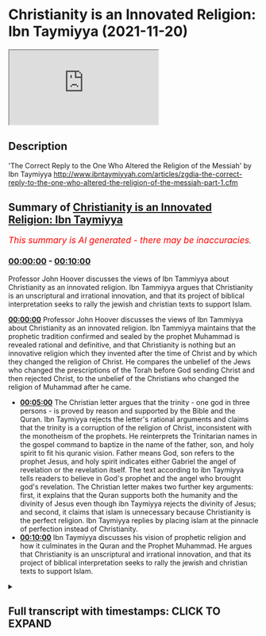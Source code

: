 # Christianity is an Innovated Religion: Ibn Taymiyya (2021-11-20)

<iframe loading='lazy' src='https://www.youtube.com/embed/Fe4vcLOpzds'></iframe>

## Description

'The Correct Reply to the One Who Altered the Religion of the Messiah' by Ibn Taymiyya http://www.ibntaymiyyah.com/articles/zgdia-the-correct-reply-to-the-one-who-altered-the-religion-of-the-messiah-part-1.cfm

## Summary of [Christianity is an Innovated Religion: Ibn Taymiyya](https://www.youtube.com/watch?v=Fe4vcLOpzds)


*<span style="color:red; font-size:125%">This summary is AI generated - there may be inaccuracies</span>. [](/)*

### [00:00:00](https://www.youtube.com/watch?v=Fe4vcLOpzds&t=0) - [00:10:00](https://www.youtube.com/watch?v=Fe4vcLOpzds&t=600)

 Professor John Hoover discusses the views of Ibn Tammiyya about Christianity as an innovated religion. Ibn Tammiyya argues that Christianity is an unscriptural and irrational innovation, and that its project of biblical interpretation seeks to rally the jewish and christian texts to support Islam.

**[00:00:00](https://www.youtube.com/watch?v=Fe4vcLOpzds&t=0)**  Professor John Hoover discusses the views of Ibn Tammiyya about Christianity as an innovated religion. Ibn Tammiyya maintains that the prophetic tradition confirmed and sealed by the prophet Muhammad is revealed rational and definitive, and that Christianity is nothing but an innovative religion which they invented after the time of Christ and by which they changed the religion of Christ. He compares the unbelief of the Jews who changed the prescriptions of the Torah before God sending Christ and then rejected Christ, to the unbelief of the Christians who changed the religion of Muhammad after he came.
* **[00:05:00](https://www.youtube.com/watch?v=Fe4vcLOpzds&t=300)** The Christian letter argues that the trinity - one god in three persons - is proved by reason and supported by the Bible and the Quran. Ibn Taymiyya rejects the letter's rational arguments and claims that the trinity is a corruption of the religion of Christ, inconsistent with the monotheism of the prophets. He reinterprets the Trinitarian names in the gospel command to baptize in the name of the father, son, and holy spirit to fit his quranic vision. Father means God, son refers to the prophet Jesus, and holy spirit indicates either Gabriel the angel of revelation or the revelation itself. The text according to ibn Taymiyya tells readers to believe in God's prophet and the angel who brought god's revelation. The Christian letter makes two further key arguments: first, it explains that the Quran supports both the humanity and the divinity of Jesus even though ibn Taymiyya rejects the divinity of Jesus; and second, it claims that islam is unnecessary because Christianity is the perfect religion. Ibn Taymiyya replies by placing islam at the pinnacle of perfection instead of Christianity.
* **[00:10:00](https://www.youtube.com/watch?v=Fe4vcLOpzds&t=600)**  Ibn Taymiyya discusses his vision of prophetic religion and how it culminates in the Quran and the Prophet Muhammad. He argues that Christianity is an unscriptural and irrational innovation, and that its project of biblical interpretation seeks to rally the jewish and christian texts to support Islam.

<details><summary><h2>Full transcript with timestamps: CLICK TO EXPAND</h2></summary>

[0:00:00](https://youtu.be/Fe4vcLOpzds?t=0) ibn tamir was one of the most prominent  
[0:00:03](https://youtu.be/Fe4vcLOpzds?t=3) and controversial scholars of medieval  
[0:00:06](https://youtu.be/Fe4vcLOpzds?t=6) islam  
[0:00:08](https://youtu.be/Fe4vcLOpzds?t=8) and judging by some of the comments in  
[0:00:10](https://youtu.be/Fe4vcLOpzds?t=10) the couple of previous videos i've made  
[0:00:12](https://youtu.be/Fe4vcLOpzds?t=12) about iben tamir he remains an extremely  
[0:00:15](https://youtu.be/Fe4vcLOpzds?t=15) controversial figure today  
[0:00:18](https://youtu.be/Fe4vcLOpzds?t=18) this is the last video i intend to make  
[0:00:20](https://youtu.be/Fe4vcLOpzds?t=20) about ibn tamir and in this video i want  
[0:00:24](https://youtu.be/Fe4vcLOpzds?t=24) to focus on his views about christianity  
[0:00:27](https://youtu.be/Fe4vcLOpzds?t=27) as an innovated religion  
[0:00:30](https://youtu.be/Fe4vcLOpzds?t=30) and as usual i'll be drawing on some  
[0:00:32](https://youtu.be/Fe4vcLOpzds?t=32) remarks from this book iben tamiya by  
[0:00:34](https://youtu.be/Fe4vcLOpzds?t=34) professor john hoover who is one of the  
[0:00:37](https://youtu.be/Fe4vcLOpzds?t=37) world's leading experts on the life and  
[0:00:39](https://youtu.be/Fe4vcLOpzds?t=39) thought of iben tamiya  
[0:00:42](https://youtu.be/Fe4vcLOpzds?t=42) and on page 135 he writes in a section  
[0:00:46](https://youtu.be/Fe4vcLOpzds?t=46) entitled christianity and object lesson  
[0:00:49](https://youtu.be/Fe4vcLOpzds?t=49) in innovated religion  
[0:00:52](https://youtu.be/Fe4vcLOpzds?t=52) it begins however it was first  
[0:00:55](https://youtu.be/Fe4vcLOpzds?t=55) established ibn tamir maintains that the  
[0:00:58](https://youtu.be/Fe4vcLOpzds?t=58) prophetic tradition confirmed and sealed  
[0:01:01](https://youtu.be/Fe4vcLOpzds?t=61) by the prophet muhammad  
[0:01:03](https://youtu.be/Fe4vcLOpzds?t=63) is revealed rational and definitive  
[0:01:07](https://youtu.be/Fe4vcLOpzds?t=67) in the year 1316 he received a direct  
[0:01:11](https://youtu.be/Fe4vcLOpzds?t=71) challenge to this conviction in the form  
[0:01:14](https://youtu.be/Fe4vcLOpzds?t=74) of the anonymous letter from the people  
[0:01:17](https://youtu.be/Fe4vcLOpzds?t=77) of cyprus  
[0:01:18](https://youtu.be/Fe4vcLOpzds?t=78) the letter is a revision of an earlier  
[0:01:21](https://youtu.be/Fe4vcLOpzds?t=81) christian apologetic treaties  
[0:01:25](https://youtu.be/Fe4vcLOpzds?t=85) as ibn tamir himself notes  
[0:01:27](https://youtu.be/Fe4vcLOpzds?t=87) that earlier treaties had gained wide  
[0:01:30](https://youtu.be/Fe4vcLOpzds?t=90) circulation  
[0:01:32](https://youtu.be/Fe4vcLOpzds?t=92) he replies to the letter with his many  
[0:01:34](https://youtu.be/Fe4vcLOpzds?t=94) times longer  
[0:01:36](https://youtu.be/Fe4vcLOpzds?t=96) correct answer to the one who altered  
[0:01:39](https://youtu.be/Fe4vcLOpzds?t=99) the religion of the messiah  
[0:01:43](https://youtu.be/Fe4vcLOpzds?t=103) ibn tamir's stated aim in correct answer  
[0:01:47](https://youtu.be/Fe4vcLOpzds?t=107) is to set forth christianity as an  
[0:01:50](https://youtu.be/Fe4vcLOpzds?t=110) object lesson to muslims about what  
[0:01:52](https://youtu.be/Fe4vcLOpzds?t=112) innovation and heresy to avoid  
[0:01:56](https://youtu.be/Fe4vcLOpzds?t=116) he frequently draws parallels with  
[0:01:58](https://youtu.be/Fe4vcLOpzds?t=118) errors he perceives among the sufis shia  
[0:02:02](https://youtu.be/Fe4vcLOpzds?t=122) and kalam theologians  
[0:02:05](https://youtu.be/Fe4vcLOpzds?t=125) at the beginning of the term ibn tamir  
[0:02:08](https://youtu.be/Fe4vcLOpzds?t=128) outlines the theological framework  
[0:02:11](https://youtu.be/Fe4vcLOpzds?t=131) needed to position christianity as a  
[0:02:14](https://youtu.be/Fe4vcLOpzds?t=134) corruption of prophetic religion  
[0:02:18](https://youtu.be/Fe4vcLOpzds?t=138) the religion of all god's prophets and  
[0:02:20](https://youtu.be/Fe4vcLOpzds?t=140) messengers is islam  
[0:02:22](https://youtu.be/Fe4vcLOpzds?t=142) even if the various revelations such as  
[0:02:25](https://youtu.be/Fe4vcLOpzds?t=145) the torah the gospel and the quran  
[0:02:28](https://youtu.be/Fe4vcLOpzds?t=148) differ in matters of religious practice  
[0:02:31](https://youtu.be/Fe4vcLOpzds?t=151) all other religion is polytheism and  
[0:02:34](https://youtu.be/Fe4vcLOpzds?t=154) innovation  
[0:02:36](https://youtu.be/Fe4vcLOpzds?t=156) furthermore god singled out muhammad as  
[0:02:39](https://youtu.be/Fe4vcLOpzds?t=159) the best of the messengers and the  
[0:02:41](https://youtu.be/Fe4vcLOpzds?t=161) muslim community as the best of  
[0:02:43](https://youtu.be/Fe4vcLOpzds?t=163) communities  
[0:02:45](https://youtu.be/Fe4vcLOpzds?t=165) the muslim community provides the golden  
[0:02:48](https://youtu.be/Fe4vcLOpzds?t=168) mean in matters of doctrine and practice  
[0:02:52](https://youtu.be/Fe4vcLOpzds?t=172) that jews and christians take to  
[0:02:54](https://youtu.be/Fe4vcLOpzds?t=174) extremes  
[0:02:56](https://youtu.be/Fe4vcLOpzds?t=176) the jews and christians have innovated  
[0:02:59](https://youtu.be/Fe4vcLOpzds?t=179) the religions that they follow  
[0:03:01](https://youtu.be/Fe4vcLOpzds?t=181) they deviated from the revelations given  
[0:03:04](https://youtu.be/Fe4vcLOpzds?t=184) to moses and christ respectively  
[0:03:08](https://youtu.be/Fe4vcLOpzds?t=188) they failed to point to the definitive  
[0:03:10](https://youtu.be/Fe4vcLOpzds?t=190) revelation given to muhammad  
[0:03:14](https://youtu.be/Fe4vcLOpzds?t=194) ibn tamir explains further now here john  
[0:03:16](https://youtu.be/Fe4vcLOpzds?t=196) hoover quotes from ebenzemia  
[0:03:20](https://youtu.be/Fe4vcLOpzds?t=200) the false religion of christians is  
[0:03:23](https://youtu.be/Fe4vcLOpzds?t=203) nothing but an innovative religion which  
[0:03:26](https://youtu.be/Fe4vcLOpzds?t=206) they invented after the time of christ  
[0:03:29](https://youtu.be/Fe4vcLOpzds?t=209) and by which they changed the religion  
[0:03:32](https://youtu.be/Fe4vcLOpzds?t=212) of christ  
[0:03:34](https://youtu.be/Fe4vcLOpzds?t=214) not only that they strayed from the law  
[0:03:37](https://youtu.be/Fe4vcLOpzds?t=217) sharia of christ to what they innovated  
[0:03:41](https://youtu.be/Fe4vcLOpzds?t=221) then when god sent muhammad they  
[0:03:44](https://youtu.be/Fe4vcLOpzds?t=224) rejected him  
[0:03:46](https://youtu.be/Fe4vcLOpzds?t=226) thus their unbelief and error came to be  
[0:03:49](https://youtu.be/Fe4vcLOpzds?t=229) of two aspects  
[0:03:51](https://youtu.be/Fe4vcLOpzds?t=231) that of changing the religion of the  
[0:03:53](https://youtu.be/Fe4vcLOpzds?t=233) first messenger and of rejecting the  
[0:03:56](https://youtu.be/Fe4vcLOpzds?t=236) second messenger  
[0:03:58](https://youtu.be/Fe4vcLOpzds?t=238) it is like the unbelief of the jews who  
[0:04:01](https://youtu.be/Fe4vcLOpzds?t=241) changed the legal prescriptions of the  
[0:04:03](https://youtu.be/Fe4vcLOpzds?t=243) torah before god sending christ and then  
[0:04:07](https://youtu.be/Fe4vcLOpzds?t=247) they rejected christ  
[0:04:09](https://youtu.be/Fe4vcLOpzds?t=249) end quote  
[0:04:11](https://youtu.be/Fe4vcLOpzds?t=251) john hoover continues  
[0:04:13](https://youtu.be/Fe4vcLOpzds?t=253) the christian letter argues that  
[0:04:15](https://youtu.be/Fe4vcLOpzds?t=255) muhammad was only a prophet for the  
[0:04:18](https://youtu.be/Fe4vcLOpzds?t=258) pagan arabs by emphasizing that the  
[0:04:20](https://youtu.be/Fe4vcLOpzds?t=260) revelation was only in arabic  
[0:04:24](https://youtu.be/Fe4vcLOpzds?t=264) ibn tamir counters with quranic texts  
[0:04:27](https://youtu.be/Fe4vcLOpzds?t=267) like we have only sent muhammad to the  
[0:04:31](https://youtu.be/Fe4vcLOpzds?t=271) entirety of humanity as a bringer of  
[0:04:34](https://youtu.be/Fe4vcLOpzds?t=274) good news and as a warner quran 34 28  
[0:04:40](https://youtu.be/Fe4vcLOpzds?t=280) to affirm that muhammad's message is  
[0:04:43](https://youtu.be/Fe4vcLOpzds?t=283) universal  
[0:04:45](https://youtu.be/Fe4vcLOpzds?t=285) some quranic verses may appear to limit  
[0:04:47](https://youtu.be/Fe4vcLOpzds?t=287) the scope of his mission to the arabs  
[0:04:50](https://youtu.be/Fe4vcLOpzds?t=290) but this does not undermine its  
[0:04:52](https://youtu.be/Fe4vcLOpzds?t=292) universality  
[0:04:57](https://youtu.be/Fe4vcLOpzds?t=297) muhammad was not mistaken or deluded  
[0:05:00](https://youtu.be/Fe4vcLOpzds?t=300) into thinking that his message was  
[0:05:02](https://youtu.be/Fe4vcLOpzds?t=302) universal  
[0:05:03](https://youtu.be/Fe4vcLOpzds?t=303) god would not permit that to happen to  
[0:05:06](https://youtu.be/Fe4vcLOpzds?t=306) prophets  
[0:05:08](https://youtu.be/Fe4vcLOpzds?t=308) the christian letter continues that the  
[0:05:10](https://youtu.be/Fe4vcLOpzds?t=310) quran also praises mary and jesus and  
[0:05:14](https://youtu.be/Fe4vcLOpzds?t=314) confirms the christian scriptures in  
[0:05:17](https://youtu.be/Fe4vcLOpzds?t=317) passages such as  
[0:05:19](https://youtu.be/Fe4vcLOpzds?t=319) we i god have sent down to you the book  
[0:05:22](https://youtu.be/Fe4vcLOpzds?t=322) which declares true what came before it  
[0:05:26](https://youtu.be/Fe4vcLOpzds?t=326) and of the torah and the gospel that's  
[0:05:28](https://youtu.be/Fe4vcLOpzds?t=328) quran 3 3  
[0:05:31](https://youtu.be/Fe4vcLOpzds?t=331) and  
[0:05:31](https://youtu.be/Fe4vcLOpzds?t=331) if you are in doubt concerning what we  
[0:05:34](https://youtu.be/Fe4vcLOpzds?t=334) have sent down to you  
[0:05:35](https://youtu.be/Fe4vcLOpzds?t=335) ask those who have been reading the book  
[0:05:38](https://youtu.be/Fe4vcLOpzds?t=338) before you quran 10 94  
[0:05:42](https://youtu.be/Fe4vcLOpzds?t=342) the christian letter concludes that the  
[0:05:44](https://youtu.be/Fe4vcLOpzds?t=344) quran is telling christians to remain in  
[0:05:47](https://youtu.be/Fe4vcLOpzds?t=347) their religion  
[0:05:50](https://youtu.be/Fe4vcLOpzds?t=350) iben temia agrees that the quran  
[0:05:51](https://youtu.be/Fe4vcLOpzds?t=351) confirms previous revelations  
[0:05:55](https://youtu.be/Fe4vcLOpzds?t=355) one must believe in all god's books just  
[0:05:57](https://youtu.be/Fe4vcLOpzds?t=357) as one must believe in all of god's  
[0:05:59](https://youtu.be/Fe4vcLOpzds?t=359) prophets however he explains the quran  
[0:06:03](https://youtu.be/Fe4vcLOpzds?t=363) does not confirm the innovated doctrines  
[0:06:06](https://youtu.be/Fe4vcLOpzds?t=366) of the christians  
[0:06:09](https://youtu.be/Fe4vcLOpzds?t=369) as for the bible itself evin tamir is  
[0:06:12](https://youtu.be/Fe4vcLOpzds?t=372) careful more so than some of his  
[0:06:14](https://youtu.be/Fe4vcLOpzds?t=374) predecessors  
[0:06:16](https://youtu.be/Fe4vcLOpzds?t=376) ibn hasan who died in 1064  
[0:06:19](https://youtu.be/Fe4vcLOpzds?t=379) is well known for insisting that jews  
[0:06:22](https://youtu.be/Fe4vcLOpzds?t=382) and christians had corrupted the very  
[0:06:24](https://youtu.be/Fe4vcLOpzds?t=384) texts of their scriptures and he  
[0:06:27](https://youtu.be/Fe4vcLOpzds?t=387) compiled lists of contradictions and  
[0:06:29](https://youtu.be/Fe4vcLOpzds?t=389) historical and theological errors to  
[0:06:32](https://youtu.be/Fe4vcLOpzds?t=392) prove it  
[0:06:34](https://youtu.be/Fe4vcLOpzds?t=394) unlike ibn hasan ibn taymiyah says that  
[0:06:38](https://youtu.be/Fe4vcLOpzds?t=398) textual corruption cannot be  
[0:06:40](https://youtu.be/Fe4vcLOpzds?t=400) demonstrated or denied  
[0:06:44](https://youtu.be/Fe4vcLOpzds?t=404) while it is certain that jews and  
[0:06:45](https://youtu.be/Fe4vcLOpzds?t=405) christians have corrupted the meaning of  
[0:06:47](https://youtu.be/Fe4vcLOpzds?t=407) their texts it cannot be known for sure  
[0:06:51](https://youtu.be/Fe4vcLOpzds?t=411) whether the very texts have been altered  
[0:06:54](https://youtu.be/Fe4vcLOpzds?t=414) as a result ibn tamir very rarely points  
[0:06:57](https://youtu.be/Fe4vcLOpzds?t=417) out textual errors in the bible  
[0:07:01](https://youtu.be/Fe4vcLOpzds?t=421) he instead interprets the text to accord  
[0:07:04](https://youtu.be/Fe4vcLOpzds?t=424) with his islamic theological convictions  
[0:07:08](https://youtu.be/Fe4vcLOpzds?t=428) much as he seeks to fill the technical  
[0:07:10](https://youtu.be/Fe4vcLOpzds?t=430) terminology of sufism calam theology and  
[0:07:14](https://youtu.be/Fe4vcLOpzds?t=434) philosophy with meanings corresponding  
[0:07:17](https://youtu.be/Fe4vcLOpzds?t=437) to his understanding of the quran and  
[0:07:20](https://youtu.be/Fe4vcLOpzds?t=440) the sunnah  
[0:07:22](https://youtu.be/Fe4vcLOpzds?t=442) this is readily apparent in his correct  
[0:07:25](https://youtu.be/Fe4vcLOpzds?t=445) answer  
[0:07:26](https://youtu.be/Fe4vcLOpzds?t=446) in his discussion of the christian  
[0:07:28](https://youtu.be/Fe4vcLOpzds?t=448) doctrine of the trinity  
[0:07:31](https://youtu.be/Fe4vcLOpzds?t=451) the letter the christian letter argues  
[0:07:33](https://youtu.be/Fe4vcLOpzds?t=453) that the trinity the one god in three  
[0:07:36](https://youtu.be/Fe4vcLOpzds?t=456) persons father son and holy spirit  
[0:07:40](https://youtu.be/Fe4vcLOpzds?t=460) is proved by reason and supported by  
[0:07:43](https://youtu.be/Fe4vcLOpzds?t=463) both the bible and the quran  
[0:07:46](https://youtu.be/Fe4vcLOpzds?t=466) ibn tamir discounts the letter's  
[0:07:48](https://youtu.be/Fe4vcLOpzds?t=468) rational arguments and he claims that  
[0:07:51](https://youtu.be/Fe4vcLOpzds?t=471) the trinity is a corruption of the  
[0:07:53](https://youtu.be/Fe4vcLOpzds?t=473) religion of christ inconsistent with the  
[0:07:56](https://youtu.be/Fe4vcLOpzds?t=476) monotheism of the prophets  
[0:08:00](https://youtu.be/Fe4vcLOpzds?t=480) neither the bible nor the quran supports  
[0:08:02](https://youtu.be/Fe4vcLOpzds?t=482) the christian doctrine  
[0:08:05](https://youtu.be/Fe4vcLOpzds?t=485) ibn tamir then reinterprets the  
[0:08:07](https://youtu.be/Fe4vcLOpzds?t=487) trinitarian names in the gospel command  
[0:08:10](https://youtu.be/Fe4vcLOpzds?t=490) to baptize in the name of the father the  
[0:08:13](https://youtu.be/Fe4vcLOpzds?t=493) son and the holy spirit that's matthew  
[0:08:16](https://youtu.be/Fe4vcLOpzds?t=496) 28 19  
[0:08:18](https://youtu.be/Fe4vcLOpzds?t=498) to fit his quranic vision  
[0:08:20](https://youtu.be/Fe4vcLOpzds?t=500) father means god  
[0:08:23](https://youtu.be/Fe4vcLOpzds?t=503) son refers to the purely human prophet  
[0:08:26](https://youtu.be/Fe4vcLOpzds?t=506) christ  
[0:08:27](https://youtu.be/Fe4vcLOpzds?t=507) and holy spirit indicates either gabriel  
[0:08:30](https://youtu.be/Fe4vcLOpzds?t=510) the angel of revelation or the  
[0:08:33](https://youtu.be/Fe4vcLOpzds?t=513) revelation itself  
[0:08:35](https://youtu.be/Fe4vcLOpzds?t=515) the text according to ibn tamir is  
[0:08:38](https://youtu.be/Fe4vcLOpzds?t=518) telling readers to believe in god  
[0:08:41](https://youtu.be/Fe4vcLOpzds?t=521) god's prophet and the angel who brought  
[0:08:44](https://youtu.be/Fe4vcLOpzds?t=524) god's revelation  
[0:08:48](https://youtu.be/Fe4vcLOpzds?t=528) the christian letter makes two further  
[0:08:50](https://youtu.be/Fe4vcLOpzds?t=530) key arguments  
[0:08:52](https://youtu.be/Fe4vcLOpzds?t=532) first  
[0:08:52](https://youtu.be/Fe4vcLOpzds?t=532) it explains that the quran supports both  
[0:08:55](https://youtu.be/Fe4vcLOpzds?t=535) the humanity and the divinity of jesus  
[0:08:59](https://youtu.be/Fe4vcLOpzds?t=539) even tamir rejects the divinity of jesus  
[0:09:02](https://youtu.be/Fe4vcLOpzds?t=542) as incongruous with both reason and  
[0:09:05](https://youtu.be/Fe4vcLOpzds?t=545) revelation  
[0:09:07](https://youtu.be/Fe4vcLOpzds?t=547) he reinterprets scriptural texts that  
[0:09:10](https://youtu.be/Fe4vcLOpzds?t=550) might be misconstrued  
[0:09:12](https://youtu.be/Fe4vcLOpzds?t=552) to imply that god dwelt in christ  
[0:09:16](https://youtu.be/Fe4vcLOpzds?t=556) second the letter claims that islam is  
[0:09:20](https://youtu.be/Fe4vcLOpzds?t=560) unnecessary because christianity is the  
[0:09:23](https://youtu.be/Fe4vcLOpzds?t=563) perfect religion  
[0:09:25](https://youtu.be/Fe4vcLOpzds?t=565) judaism was the religion of law and  
[0:09:28](https://youtu.be/Fe4vcLOpzds?t=568) justice while christianity was the  
[0:09:30](https://youtu.be/Fe4vcLOpzds?t=570) religion of grace  
[0:09:33](https://youtu.be/Fe4vcLOpzds?t=573) ibn tamir replies by placing islam at  
[0:09:37](https://youtu.be/Fe4vcLOpzds?t=577) the pinnacle of perfection instead of  
[0:09:39](https://youtu.be/Fe4vcLOpzds?t=579) christianity  
[0:09:41](https://youtu.be/Fe4vcLOpzds?t=581) judaism focused on law and justice at  
[0:09:45](https://youtu.be/Fe4vcLOpzds?t=585) the expense of grace  
[0:09:47](https://youtu.be/Fe4vcLOpzds?t=587) christianity emphasized grace at the  
[0:09:50](https://youtu.be/Fe4vcLOpzds?t=590) expense of justice and law  
[0:09:54](https://youtu.be/Fe4vcLOpzds?t=594) islam perfected balanced grace with law  
[0:09:58](https://youtu.be/Fe4vcLOpzds?t=598) and justice  
[0:10:01](https://youtu.be/Fe4vcLOpzds?t=601) ibn tamir's vision of prophetic religion  
[0:10:04](https://youtu.be/Fe4vcLOpzds?t=604) culminates in the quran and the prophet  
[0:10:07](https://youtu.be/Fe4vcLOpzds?t=607) muhammad  
[0:10:08](https://youtu.be/Fe4vcLOpzds?t=608) his correct answer  
[0:10:11](https://youtu.be/Fe4vcLOpzds?t=611) sidelines christianity as an irrational  
[0:10:14](https://youtu.be/Fe4vcLOpzds?t=614) and unscriptural innovation  
[0:10:17](https://youtu.be/Fe4vcLOpzds?t=617) and his project of biblical  
[0:10:19](https://youtu.be/Fe4vcLOpzds?t=619) interpretation seeks to rally the jewish  
[0:10:22](https://youtu.be/Fe4vcLOpzds?t=622) and christian texts to support islam  
[0:10:27](https://youtu.be/Fe4vcLOpzds?t=627) and  
[0:10:27](https://youtu.be/Fe4vcLOpzds?t=627) quote now there's an awful lot there  
[0:10:29](https://youtu.be/Fe4vcLOpzds?t=629) that one could  
[0:10:30](https://youtu.be/Fe4vcLOpzds?t=630) discuss further particularly ibn  
[0:10:32](https://youtu.be/Fe4vcLOpzds?t=632) temier's views of the bible and the  
[0:10:34](https://youtu.be/Fe4vcLOpzds?t=634) gospel and the gospels matthew mark luke  
[0:10:38](https://youtu.be/Fe4vcLOpzds?t=638) and john what's really going on there  
[0:10:41](https://youtu.be/Fe4vcLOpzds?t=641) and also his understanding of  
[0:10:44](https://youtu.be/Fe4vcLOpzds?t=644) christian doctrine and pastors like  
[0:10:45](https://youtu.be/Fe4vcLOpzds?t=645) matthew 28 19. but i'm not going to go  
[0:10:48](https://youtu.be/Fe4vcLOpzds?t=648) there um this this video is about john  
[0:10:51](https://youtu.be/Fe4vcLOpzds?t=651) hoover's presentation of a thought of  
[0:10:53](https://youtu.be/Fe4vcLOpzds?t=653) evan ibn tay taymir  
[0:10:55](https://youtu.be/Fe4vcLOpzds?t=655) so as i say uh this  
[0:10:58](https://youtu.be/Fe4vcLOpzds?t=658) text the correct answer or the correct  
[0:11:01](https://youtu.be/Fe4vcLOpzds?t=661) reply to the one who altered the  
[0:11:03](https://youtu.be/Fe4vcLOpzds?t=663) religion of the messiah uh is available  
[0:11:06](https://youtu.be/Fe4vcLOpzds?t=666) to read online i'll link to it in the  
[0:11:08](https://youtu.be/Fe4vcLOpzds?t=668) description uh below is actually quite a  
[0:11:10](https://youtu.be/Fe4vcLOpzds?t=670) sophisticated bit of theology actually a  
[0:11:13](https://youtu.be/Fe4vcLOpzds?t=673) bit of polemic against uh christianity  
[0:11:17](https://youtu.be/Fe4vcLOpzds?t=677) uh whether or not you like ibentemia um  
[0:11:21](https://youtu.be/Fe4vcLOpzds?t=681) is really up to you of course but he's a  
[0:11:23](https://youtu.be/Fe4vcLOpzds?t=683) serious thinker he's a very very  
[0:11:25](https://youtu.be/Fe4vcLOpzds?t=685) brilliant uh  
[0:11:27](https://youtu.be/Fe4vcLOpzds?t=687) in the medieval islamic tradition and  
[0:11:30](https://youtu.be/Fe4vcLOpzds?t=690) still has it seems a great influence on  
[0:11:32](https://youtu.be/Fe4vcLOpzds?t=692) many muslims in the world today so enjoy  
[0:11:37](https://youtu.be/Fe4vcLOpzds?t=697) until next time  
</details>